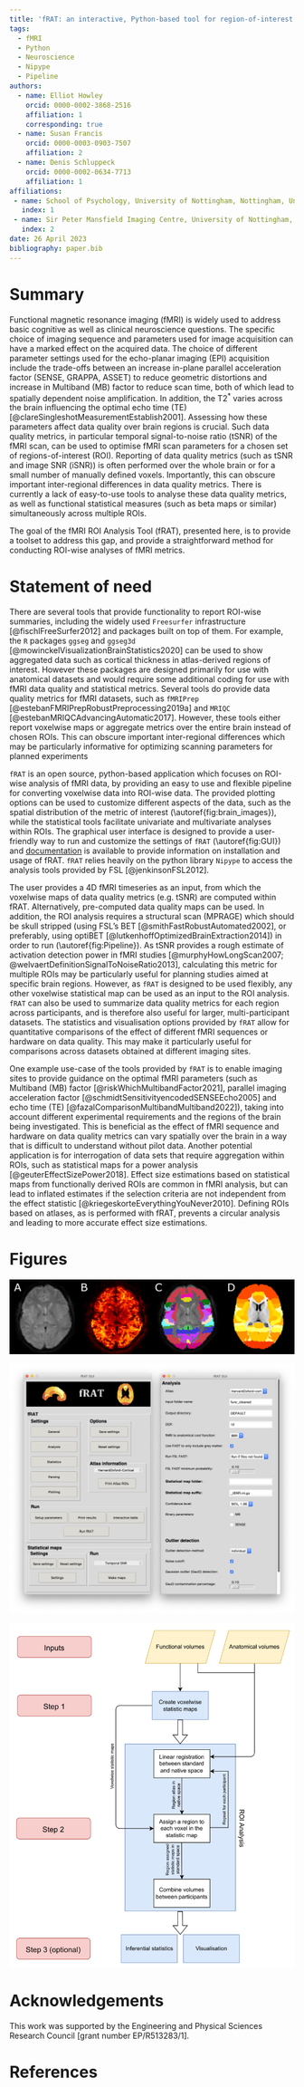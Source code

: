 ```yaml
---
title: 'fRAT: an interactive, Python-based tool for region-of-interest summaries of functional imaging data'
tags:
  - fMRI
  - Python
  - Neuroscience
  - Nipype
  - Pipeline
authors:
  - name: Elliot Howley
    orcid: 0000-0002-3868-2516
    affiliation: 1
    corresponding: true
  - name: Susan Francis
    orcid: 0000-0003-0903-7507
    affiliation: 2
  - name: Denis Schluppeck
    orcid: 0000-0002-0634-7713
    affiliation: 1
affiliations:
 - name: School of Psychology, University of Nottingham, Nottingham, United Kingdom
   index: 1
 - name: Sir Peter Mansfield Imaging Centre, University of Nottingham, Nottingham, United Kingdom
   index: 2
date: 26 April 2023
bibliography: paper.bib
---
```


# Summary

Functional magnetic resonance imaging (fMRI) is widely used to address basic cognitive as well as clinical neuroscience questions. The specific choice of imaging sequence and parameters used for image acquisition can have a marked effect on the acquired data. The choice of different parameter settings used for the echo-planar imaging (EPI) acquisition include the trade-offs between an increase in-plane parallel acceleration factor (SENSE, GRAPPA, ASSET) to reduce geometric distortions and increase in Multiband (MB) factor to reduce scan time, both of which lead to spatially dependent noise amplification. In addition, the T2<sup>*</sup> varies across the brain influencing the optimal echo time (TE)[@clareSingleshotMeasurementEstablish2001]. Assessing how these parameters affect data quality over brain regions is crucial. Such data quality metrics, in particular temporal signal-to-noise ratio (tSNR) of the fMRI scan, can be used to optimise fMRI scan parameters for a chosen set of regions-of-interest (ROI). Reporting of data quality metrics (such as tSNR and image SNR (iSNR)) is often performed over the whole brain or for a small number of manually defined voxels. Importantly, this can obscure important inter-regional differences in data quality metrics. There is currently a lack of easy-to-use tools to analyse these data quality metrics, as well as functional statistical measures (such as beta maps or similar) simultaneously across multiple ROIs.

The goal of the fMRI ROI Analysis Tool (fRAT), presented here, is to provide a toolset to address this gap, and provide a straightforward method for conducting ROI-wise analyses of fMRI metrics.

# Statement of need

There are several tools that provide functionality to report ROI-wise summaries, including the widely used `Freesurfer` infrastructure [@fischlFreeSurfer2012] and packages built on top of them. For example, the `R` packages `ggseg` and `ggseg3d` [@mowinckelVisualizationBrainStatistics2020] can be used to show aggregated data such as cortical thickness in atlas-derived regions of interest. However these packages are designed primarily for use with anatomical datasets and would require some additional coding for use with fMRI data quality and statistical metrics. Several tools do provide data quality metrics for fMRI datasets, such as `fMRIPrep` [@estebanFMRIPrepRobustPreprocessing2019a] and `MRIQC` [@estebanMRIQCAdvancingAutomatic2017]. However, these tools either report voxelwise maps or aggregate metrics over the entire brain instead of chosen ROIs. This can obscure important inter-regional differences which may be particularly informative for optimizing scanning parameters for planned experiments

`fRAT` is an open source, python-based application which focuses on ROI-wise analysis of fMRI data, by providing an easy to use and flexible pipeline for converting voxelwise data into ROI-wise data. The provided plotting options can be used to customize different aspects of the data, such as the spatial distribution of the metric of interest (\autoref{fig:brain_images}), while the statistical tools facilitate univariate and multivariate analyses within ROIs. The graphical user interface is designed to provide a user-friendly way to run and customize the settings of `fRAT` (\autoref{fig:GUI}) and [documentation](https://fmri-roi-analysis-tool.readthedocs.io/en/latest/) is available to provide information on installation and usage of fRAT. `fRAT` relies heavily on the python library `Nipype` to access the analysis tools provided by FSL [@jenkinsonFSL2012].

The user provides a 4D fMRI timeseries as an input, from which the voxelwise maps of data quality metrics (e.g. tSNR) are computed within fRAT. Alternatively, pre-computed data quality maps can be used. In addition, the ROI analysis requires a structural scan (MPRAGE) which should be skull stripped (using FSL’s BET [@smithFastRobustAutomated2002], or preferably, using optiBET [@lutkenhoffOptimizedBrainExtraction2014]) in order to run (\autoref{fig:Pipeline}). As tSNR provides a rough estimate of activation detection power in fMRI studies [@murphyHowLongScan2007; @welvaertDefinitionSignalToNoiseRatio2013], calculating this metric for multiple ROIs may be particularly useful for planning studies aimed at specific brain regions. However, as `fRAT` is designed to be used flexibly, any other voxelwise statistical map can be used as an input to the ROI analysis. `fRAT` can also be used to summarize data quality metrics for each region across participants, and is therefore also useful for larger, multi-participant datasets. The statistics and visualisation options provided by `fRAT` allow for quantitative comparisons of the effect of different fMRI sequences or hardware on data quality. This may make it particularly useful for comparisons across datasets obtained at different imaging sites.

One example use-case of the tools provided by `fRAT` is to enable imaging sites to provide guidance on the optimal fMRI parameters (such as Multiband (MB) factor [@riskWhichMultibandFactor2021], parallel imaging acceleration factor [@schmidtSensitivityencodedSENSEEcho2005] and echo time (TE) [@fazalComparisonMultibandMultiband2022]), taking into account different experimental requirements and the regions of the brain being investigated. This is beneficial as the effect of fMRI sequence and hardware on data quality metrics can vary spatially over the brain in a way that is difficult to understand without pilot data. Another potential application is for interrogation of data sets that require aggregation within ROIs, such as statistical maps for a power analysis [@geuterEffectSizePower2018]. Effect size estimations based on statistical maps from functionally derived ROIs are common in fMRI analysis, but can lead to inflated estimates if the selection criteria are not independent from the effect statistic [@kriegeskorteEverythingYouNever2010]. Defining ROIs based on atlases, as is performed with fRAT, prevents a circular analysis and leading to more accurate effect size estimations.

# Figures

![Representation of how ROI-wise maps are produced. Data from a single participant is shown here. All figures are in native space apart from **(D),** which is in standard space. **(A)** Original functional volume. **(B)** Voxelwise temporal signal-to-noise ratio (tSNR) map (brighter colours, higher tSNR values). **(C)** Harvard-Oxford Cortical atlas regions assigned to participant anatomy. **(D)** Combination of **(B)** and **(C)** to produce final ROI-wise tSNR map. \label{fig:brain_images}](brain_images.png)

![A screenshot of fRAT's graphical user interface. **(Left column)** Main menu screen. **(Right column)** Analysis settings screen. \label{fig:GUI}](GUI.png)

![Flowchart showing fRAT's processing pipeline. \label{fig:Pipeline}](process_overview.png)

# Acknowledgements

This work was supported by the Engineering and Physical Sciences Research Council [grant number EP/R513283/1].

# References

